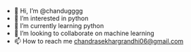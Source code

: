 - 👋 Hi, I’m @chandugggg
- 👀 I’m interested in python
- 🌱 I’m currently learning python
- 💞️ I’m looking to collaborate on machine learning
- 📫 How to reach me chandrasekhargrandhi06@gmail.com

<!---
chandugggg/chandugggg is a ✨ special ✨ repository because its `README.md` (this file) appears on your GitHub profile.
You can click the Preview link to take a look at your changes.
--->
